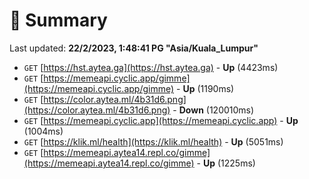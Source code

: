# 📖 Summary
Last updated: **22/2/2023, 1:48:41 PG "Asia/Kuala_Lumpur"**

- `GET` [https://hst.aytea.ga](https://hst.aytea.ga) - **Up** (4423ms)
- `GET` [https://memeapi.cyclic.app/gimme](https://memeapi.cyclic.app/gimme) - **Up** (1190ms)
- `GET` [https://color.aytea.ml/4b31d6.png](https://color.aytea.ml/4b31d6.png) - **Down** (120010ms)
- `GET` [https://memeapi.cyclic.app](https://memeapi.cyclic.app) - **Up** (1004ms)
- `GET` [https://klik.ml/health](https://klik.ml/health) - **Up** (5051ms)
- `GET` [https://memeapi.aytea14.repl.co/gimme](https://memeapi.aytea14.repl.co/gimme) - **Up** (1225ms)
